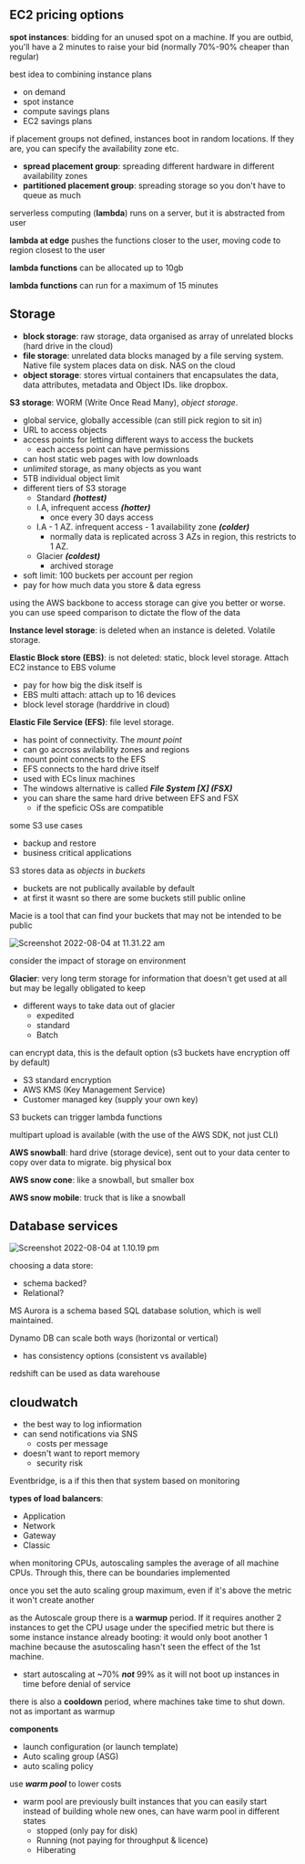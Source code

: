 ## EC2 pricing options

**spot instances**: bidding for an unused spot on a machine. If you are outbid, you'll have a 2 minutes to raise your bid (normally 70%-90% cheaper than regular)

best idea to combining instance plans

- on demand
- spot instance
- compute savings plans
- EC2 savings plans

if placement groups not defined, instances boot in random locations. If they are, you can specify the availability zone etc.

- **spread placement group**: spreading different hardware in different availability zones
- **partitioned placement group**: spreading storage so you don't have to queue as much

serverless computing (**lambda**) runs on a server, but it is abstracted from user

**lambda at edge** pushes the functions closer to the user, moving code to region closest to the user

**lambda functions** can be allocated up to 10gb

**lambda functions** can run for a maximum of 15 minutes

## Storage

- **block storage**: raw storage, data organised as array of unrelated blocks (hard drive in the cloud)
- **file storage**: unrelated data blocks managed by a file serving system. Native file system places data on disk. NAS on the cloud
- **object storage**: stores virtual containers that encapsulates the data, data attributes, metadata and Object IDs. like dropbox.

**S3 storage**: WORM (Write Once Read Many), _object storage_.

- global service, globally accessible (can still pick region to sit in)
- URL to access objects
- access points for letting different ways to access the buckets
  - each access point can have permissions
- can host static web pages with low downloads
- _unlimited_ storage, as many objects as you want
- 5TB individual object limit
- different tiers of S3 storage
  - Standard ***(hottest)***
  - I.A, infrequent access ***(hotter)***
    - once every 30 days access
  - I.A - 1 AZ. infrequent access - 1 availability zone ***(colder)***
    - normally data is replicated across 3 AZs in region, this restricts to 1 AZ.
  - Glacier ***(coldest)***
    - archived storage
- soft limit: 100 buckets per account per region
- pay for how much data you store & data egress

using the AWS backbone to access storage can give you better or worse. you can use speed comparison to dictate the flow of the data

**Instance level storage**: is deleted when an instance is deleted. Volatile storage.

**Elastic Block store (EBS)**: is not deleted: static, block level storage. Attach EC2 instance to EBS volume

- pay for how big the disk itself is
- EBS multi attach: attach up to 16 devices
- block level storage (harddrive in cloud)

**Elastic File Service (EFS)**: file level storage. 

- has point of connectivity. The _mount point_
- can go accross avilability zones and regions
- mount point connects to the EFS
- EFS connects to the hard drive itself
- used with ECs linux machines
- The windows alternative is called ***File System [X] (FSX)***
- you can share the same hard drive between EFS and FSX
  - if the speficic OSs are compatible 

some S3 use cases

- backup and restore
- business critical applications

S3 stores data as *objects* in *buckets*

- buckets are not publically available by default
- at first it wasnt so there are some buckets still public online

Macie is a tool that can find your buckets that may not be intended to be public

![Screenshot 2022-08-04 at 11.31.22 am](https://imgur.com/BBE3AAl.png)

consider the impact of storage on environment 

**Glacier**: very long term storage for information that doesn't get used at all but may be legally obligated to keep

- different ways to take data out of glacier
  - expedited
  - standard
  - Batch

can encrypt data, this is the default option (s3 buckets have encryption off by default)

- S3 standard encryption
- AWS KMS (Key Management Service)
- Customer managed key (supply your own key)

S3 buckets can trigger lambda functions

multipart upload is available (with the use of the AWS SDK, not just CLI)

**AWS snowball**: hard drive (storage device), sent out to your data center to copy over data to migrate. big physical box

**AWS snow cone**: like a snowball, but smaller box

**AWS snow mobile**: truck that is like a snowball

## Database services

![Screenshot 2022-08-04 at 1.10.19 pm](https://imgur.com/m450kRs.png)

choosing a data store:

- schema backed?
- Relational?

MS Aurora is a schema based SQL database solution, which is well maintained.

Dynamo DB can scale both ways (horizontal or vertical)

- has consistency options (consistent vs available)

redshift can be used as data warehouse

## cloudwatch

- the best way to log infiormation
- can send notifications via SNS
  - costs per message
- doesn't want to report memory
  - security risk

Eventbridge, is a if this then that system based on monitoring 

**types of load balancers**:

- Application 
- Network
- Gateway
- Classic

when monitoring CPUs, autoscaling samples the average of all machine CPUs. Through this, there can be boundaries implemented

once you set the auto scaling group maximum, even if it's above the metric it won't create another

as the Autoscale group there is a **warmup** period. If it requires another 2 instances to get the CPU usage under the specified metric but there is some instance instance already booting: it would only boot another 1 machine because the asutoscaling hasn't seen the effect of the 1st machine.

- start autoscaling at ~70% ***not*** 99% as it will not boot up instances in time before denial of service

there is also a **cooldown** period, where machines take time to shut down. not as important as warmup

**components**

- launch configuration (or launch template)
- Auto scaling group (ASG)
- auto scaling policy

use ***warm pool*** to lower costs

- warm pool are previously built instances that you can easily start instead of building whole new ones, can have warm pool in different states
  - stopped (only pay for disk)
  - Running (not paying for throughput & licence)
  - Hiberating